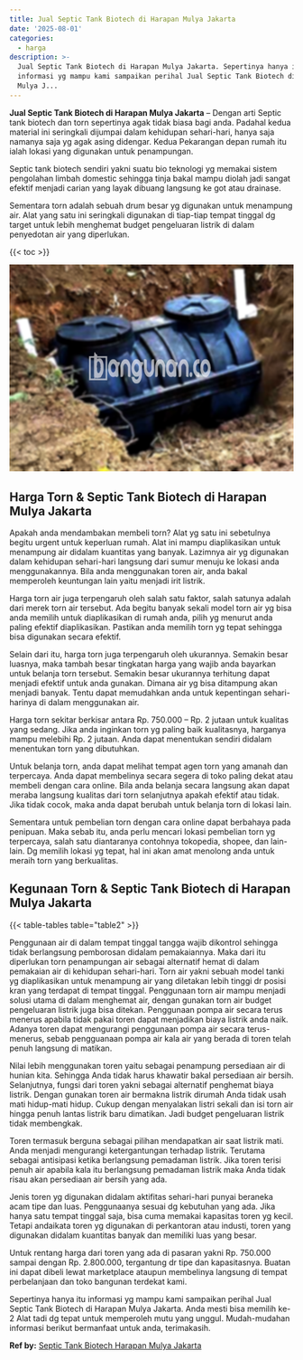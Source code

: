 ```yaml
---
title: Jual Septic Tank Biotech di Harapan Mulya Jakarta
date: '2025-08-01'
categories:
  - harga
description: >-
  Jual Septic Tank Biotech di Harapan Mulya Jakarta. Sepertinya hanya itu
  informasi yg mampu kami sampaikan perihal Jual Septic Tank Biotech di Harapan
  Mulya J...
---
```


**Jual Septic Tank Biotech di Harapan Mulya Jakarta** – Dengan arti Septic tank biotech dan torn sepertinya agak tidak biasa bagi anda. Padahal kedua material ini seringkali dijumpai dalam kehidupan sehari-hari, hanya saja namanya saja yg agak asing didengar. Kedua Pekarangan depan rumah itu ialah lokasi yang digunakan untuk penampungan.

Septic tank biotech sendiri yakni suatu bio teknologi yg memakai sistem pengolahan limbah domestic sehingga tinja bakal mampu diolah jadi sangat efektif menjadi carian yang layak dibuang langsung ke got atau drainase.

Sementara torn adalah sebuah drum besar yg digunakan untuk menampung air. Alat yang satu ini seringkali digunakan di tiap-tiap tempat tinggal dg target untuk lebih menghemat budget pengeluaran listrik di dalam penyedotan air yang diperlukan.

{{< toc >}}

![Jual Septic Tank Biotech di Harapan Mulya Jakarta](/images/jual-bio-septictank-30.png)

## Harga Torn & Septic Tank Biotech di Harapan Mulya Jakarta

Apakah anda mendambakan membeli torn? Alat yg satu ini sebetulnya begitu urgent untuk keperluan rumah. Alat ini mampu diaplikasikan untuk menampung air didalam kuantitas yang banyak. Lazimnya air yg digunakan dalam kehidupan sehari-hari langsung dari sumur menuju ke lokasi anda menggunakannya. Bila anda menggunakan toren air, anda bakal memperoleh keuntungan lain yaitu menjadi irit listrik.

Harga torn air juga terpengaruh oleh salah satu faktor, salah satunya adalah dari merek torn air tersebut. Ada begitu banyak sekali model torn air yg bisa anda memilih untuk diaplikasikan di rumah anda, pilih yg menurut anda paling efektif diaplikasikan. Pastikan anda memilih torn yg tepat sehingga bisa digunakan secara efektif.

Selain dari itu, harga torn juga terpengaruh oleh ukurannya. Semakin besar luasnya, maka tambah besar tingkatan harga yang wajib anda bayarkan untuk belanja torn tersebut. Semakin besar ukurannya terhitung dapat menjadi efektif untuk anda gunakan. Dimana air yg bisa ditampung akan menjadi banyak. Tentu dapat memudahkan anda untuk kepentingan sehari-harinya di dalam menggunakan air.

Harga torn sekitar berkisar antara Rp. 750.000 – Rp. 2 jutaan untuk kualitas yang sedang. Jika anda inginkan torn yg paling baik kualitasnya, harganya mampu melebihi Rp. 2 jutaan. Anda dapat menentukan sendiri didalam menentukan torn yang dibutuhkan.

Untuk belanja torn, anda dapat melihat tempat agen torn yang amanah dan terpercaya. Anda dapat membelinya secara segera di toko paling dekat atau membeli dengan cara online. Bila anda belanja secara langsung akan dapat meraba langsung kualitas dari torn selanjutnya apakah efektif atau tidak. Jika tidak cocok, maka anda dapat berubah untuk belanja torn di lokasi lain.

Sementara untuk pembelian torn dengan cara online dapat berbahaya pada penipuan. Maka sebab itu, anda perlu mencari lokasi pembelian torn yg terpercaya, salah satu diantaranya contohnya tokopedia, shopee, dan lain-lain. Dg memilih lokasi yg tepat, hal ini akan amat menolong anda untuk meraih torn yang berkualitas.

## Kegunaan Torn & Septic Tank Biotech di Harapan Mulya Jakarta

{{< table-tables table="table2" >}}

Penggunaan air di dalam tempat tinggal tangga wajib dikontrol sehingga tidak berlangsung pemborosan didalam pemakaiannya. Maka dari itu diperlukan torn penampungan air sebagai alternatif hemat di dalam pemakaian air di kehidupan sehari-hari. Torn air yakni sebuah model tanki yg diaplikasikan untuk menampung air yang diletakan lebih tinggi dr posisi kran yang terdapat di tempat tinggal. Penggunaan torn air mampu menjadi solusi utama di dalam menghemat air, dengan gunakan torn air budget pengeluaran listrik juga bisa ditekan. Penggunaan pompa air secara terus menerus apabila tidak pakai toren dapat menjadikan biaya listrik anda naik. Adanya toren dapat mengurangi penggunaan pompa air secara terus-menerus, sebab pengguanaan pompa air kala air yang berada di toren telah penuh langsung di matikan.

Nilai lebih menggunakan toren yaitu sebagai penampung persediaan air di hunian kita. Sehingga Anda tidak harus khawatir bakal persediaan air bersih. Selanjutnya, fungsi dari toren yakni sebagai alternatif penghemat biaya listrik. Dengan gunakan toren air bermakna listrik dirumah Anda tidak usah mati hidup-mati hidup. Cukup dengan menyalakan listri sekali dan isi torn air hingga penuh lantas listrik baru dimatikan. Jadi budget pengeluaran listrik tidak membengkak.

Toren termasuk berguna sebagai pilihan mendapatkan air saat listrik mati. Anda menjadi mengurangi ketergantungan terhadap listrik. Terutama sebagai antisipasi ketika berlangsung pemadaman listrik. Jika toren terisi penuh air apabila kala itu berlangsung pemadaman listrik maka Anda tidak risau akan persediaan air bersih yang ada.

Jenis toren yg digunakan didalam aktifitas sehari-hari punyai beraneka acam tipe dan luas. Penggunaanya sesuai dg kebutuhan yang ada. Jika hanya satu tempat tinggal saja, bisa cuma memakai kapasitas toren yg kecil. Tetapi andaikata toren yg digunakan di perkantoran atau industi, toren yang digunakan didalam kuantitas banyak dan memiliki luas yang besar.

Untuk rentang harga dari toren yang ada di pasaran yakni Rp. 750.000 sampai dengan Rp. 2.800.000, tergantung dr tipe dan kapasitasnya. Buatan ini dapat dibeli lewat marketplace ataupun membelinya langsung di tempat perbelanjaan dan toko bangunan terdekat kami.

Sepertinya hanya itu informasi yg mampu kami sampaikan perihal Jual Septic Tank Biotech di Harapan Mulya Jakarta. Anda mesti bisa memilih ke-2 Alat tadi dg tepat untuk memperoleh mutu yang unggul. Mudah-mudahan informasi berikut bermanfaat untuk anda, terimakasih.

**Ref by:** [Septic Tank Biotech Harapan Mulya Jakarta](https://id.wikipedia.org/wiki/Septic)
